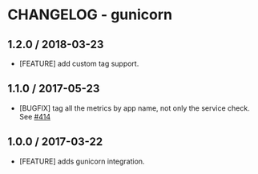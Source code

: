 # CHANGELOG - gunicorn

## 1.2.0 / 2018-03-23

* [FEATURE] add custom tag support.

## 1.1.0 / 2017-05-23

* [BUGFIX] tag all the metrics by app name, not only the service check. See [#414]

## 1.0.0 / 2017-03-22

* [FEATURE] adds gunicorn integration.

<!--- The following link definition list is generated by PimpMyChangelog --->
[#414]: https://github.com/DataDog/integrations-core/issues/414
